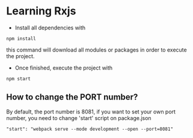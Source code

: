 # Learning Rxjs 

* Install all dependencies with

```
npm install
```
this command will download all modules or packages in order to execute the project.


* Once finished, execute the project with

```
npm start
```

## How to change the PORT number?
By default, the port number is 8081, if you want to set your own port number, you need to change 'start' script on package.json

```
"start": "webpack serve --mode development --open --port=8081"
```



